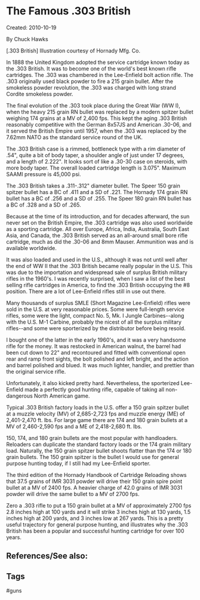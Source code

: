 # The Famous .303 British
Created: 2010-10-19

By Chuck Hawks

[.303 British]
Illustration courtesy of Hornady Mfg. Co.

In 1888 the United Kingdom adopted the service cartridge known today as the .303 British. It was to become one of the world's best known rifle cartridges. The .303 was chambered in the Lee-Enfield bolt action rifle. The .303 originally used black powder to fire a 215 grain bullet. After the smokeless powder revolution, the .303 was charged with long strand Cordite smokeless powder.

The final evolution of the .303 took place during the Great War (WW I), when the heavy 215 grain RN bullet was replaced by a modern spitzer bullet weighing 174 grains at a MV of 2,400 fps. This kept the aging .303 British reasonably competitive with the German 8x57JS and American .30-06, and it served the British Empire until 1957, when the .303 was replaced by the 7.62mm NATO as the standard service round of the UK.

The .303 British case is a rimmed, bottleneck type with a rim diameter of .54", quite a bit of body taper, a shoulder angle of just under 17 degrees, and a length of 2.222". It looks sort of like a .30-30 case on steroids, with more body taper. The overall loaded cartridge length is 3.075". Maximum SAAMI pressure is 45,000 psi.

The .303 British takes a .311-.312" diameter bullet. The Speer 150 grain spitzer bullet has a BC of .411 and a SD of .221. The Hornady 174 grain RN bullet has a BC of .256 and a SD of .255. The Speer 180 grain RN bullet has a BC of .328 and a SD of .265.

Because at the time of its introduction, and for decades afterward, the sun never set on the British Empire, the .303 cartridge was also used worldwide as a sporting cartridge. All over Europe, Africa, India, Australia, South East Asia, and Canada, the .303 British served as an all-around small bore rifle cartridge, much as did the .30-06 and 8mm Mauser. Ammunition was and is available worldwide.

It was also loaded and used in the U.S., although it was not until well after the end of WW II that the .303 British became really popular in the U.S. This was due to the importation and widespread sale of surplus British military rifles in the 1960's. I was recently surprised, when I saw a list of the best selling rifle cartridges in America, to find the .303 British occupying the #8 position. There are a lot of Lee-Enfield rifles still in use out there.

Many thousands of surplus SMLE (Short Magazine Lee-Enfield) rifles were sold in the U.S. at very reasonable prices. Some were full-length service rifles, some were the light, compact No. 5, Mk. I Jungle Carbines--along with the U.S. M-1 Carbine, probably the nicest of all the surplus military rifles--and some were sporterized by the distributor before being resold.

I bought one of the latter in the early 1960's, and it was a very handsome rifle for the money. It was restocked in American walnut, the barrel had been cut down to 22" and recontoured and fitted with conventional open rear and ramp front sights, the bolt polished and left bright, and the action and barrel polished and blued. It was much lighter, handier, and prettier than the original service rifle.

Unfortunately, it also kicked pretty hard. Nevertheless, the sporterized Lee-Enfield made a perfectly good hunting rifle, capable of taking all non-dangerous North American game.

Typical .303 British factory loads in the U.S. offer a 150 grain spitzer bullet at a muzzle velocity (MV) of 2,685-2,723 fps and muzzle energy (ME) of 2,401-2,470 ft. lbs. For large game there are 174 and 180 grain bullets at a MV of 2,460-2,590 fps and a ME of 2,418-2,680 ft. lbs.

150, 174, and 180 grain bullets are the most popular with handloaders. Reloaders can duplicate the standard factory loads or the 174 grain military load. Naturally, the 150 grain spitzer bullet shoots flatter than the 174 or 180 grain bullets. The 150 grain spitzer is the bullet I would use for general purpose hunting today, if I still had my Lee-Enfield sporter.

The third edition of the Hornady Handbook of Cartridge Reloading shows that 37.5 grains of IMR 3031 powder will drive their 150 grain spire point bullet at a MV of 2400 fps. A heavier charge of 42.0 grains of IMR 3031 powder will drive the same bullet to a MV of 2700 fps.

Zero a .303 rifle to put a 150 grain bullet at a MV of approximately 2700 fps 2.8 inches high at 100 yards and it will strike 3 inches high at 130 yards, 1.5 inches high at 200 yards, and 3 inches low at 267 yards. This is a pretty useful trajectory for general purpose hunting, and illustrates why the .303 British has been a popular and successful hunting cartridge for over 100 years. 



## References/See also:


## Tags
#guns